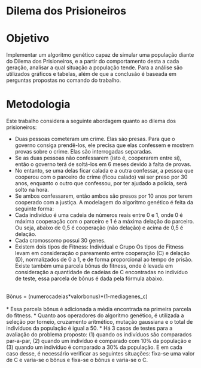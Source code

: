 # Dilema dos Prisioneiros
# Objetivo
Implementar um algoritmo genético capaz de simular uma população diante do Dilema dos Prisioneiros, e a partir do comportamento desta a cada geração, analisar a qual situação a população tende. Para a análise são utilizados gráficos e tabelas, além de que a conclusão é baseada em perguntas propostas no comando do trabalho.
# Metodologia
Este trabalho considera a seguinte abordagem quanto ao dilema dos prisioneiros:
*	Duas pessoas cometeram um crime. Elas são presas. Para que o governo consiga prendê-los, ele precisa que elas confessem e mostrem provas sobre o crime. Elas são interrogadas separadas.
*	Se as duas pessoas não confessarem (isto é, cooperarem entre si), então o governo terá de soltá-los em 6 meses devido à falta de provas.
*	No entanto, se uma delas ficar calada e a outra confessar, a pessoa que cooperou com o parceiro de crime (ficou calado) vai ser preso por 30 anos, enquanto o outro que confessou, por ter ajudado a polícia, será solto na hora.
*	Se ambos confessarem, então ambos são presos por 10 anos por terem cooperado com a justiça.
A modelagem do algoritmo genético é feita da seguinte forma:
*	Cada indivíduo é uma cadeia de números reais entre 0 e 1, onde 0 é máxima cooperação com o parceiro e 1 é a máxima delação do parceiro. Ou seja, abaixo de 0,5 é cooperação (não delação) e acima de 0,5 é delação.
*	Cada cromossomo possui 30 genes.
*	Existem dois tipos de Fitness: Individual e Grupo
Os tipos de Fitness levam em consideração o pareamento entre cooperação (C) e delação (D), normalizados de 0 a 1, e de forma proporcional ao tempo de prisão.<br/>
Existe também uma parcela bônus do fitness, onde é levada em consideração a quantidade de cadeias de C encontradas no indivíduo de teste, essa parcela de bônus é dada pela fórmula abaixo.<br/>
<br/>
Bônus = (numerocadeias*valorbonus)*(1-mediagenes_c)<br/>
<br/>
* Essa parcela bônus é adicionada a média encontrada na primeira parcela do fitness.
* Quanto aos operadores do algoritmo genético, é utilizada a seleção por torneio, cruzamento aritmético, mutação gaussiana e o total de indivíduos da população é igual a 50.
* Há 3 casos de testes para a avaliação do problema proposto: (1) quando os indivíduos são comparados par-a-par, (2) quando um indivíduo é comparado com 10% da população e (3) quando um indivíduo é comparado a 30% da população. E em cada caso desse, é necessário verificar as seguintes situações: fixa-se uma valor de C e varia-se o bônus e fixa-se o bônus e varia-se o C.
